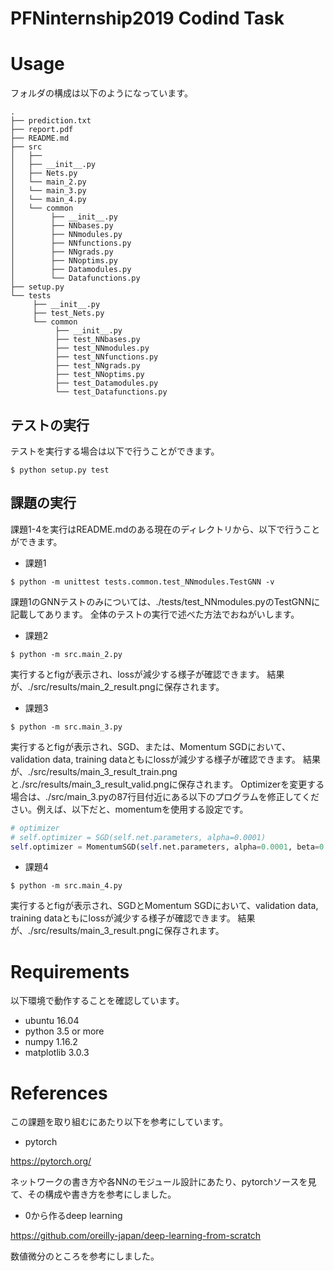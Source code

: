 # PFNinternship2019 Codind Task

# Usage

フォルダの構成は以下のようになっています。

```
.
├── prediction.txt
├── report.pdf
├── README.md
├── src
│   ├── 
│   ├── __init__.py
│   ├── Nets.py
│   └── main_2.py
│   └── main_3.py
│   └── main_4.py
│   └── common
│        ├── __init__.py
│        ├── NNbases.py
│        ├── NNmodules.py
│        ├── NNfunctions.py
│        ├── NNgrads.py
│        ├── NNoptims.py
│        ├── Datamodules.py
│        └── Datafunctions.py
├── setup.py
└── tests
     ├── __init__.py
     ├── test_Nets.py
     └── common
          ├── __init__.py
          ├── test_NNbases.py
          ├── test_NNmodules.py
          ├── test_NNfunctions.py
          ├── test_NNgrads.py
          ├── test_NNoptims.py
          ├── test_Datamodules.py
          └── test_Datafunctions.py
```

## テストの実行

テストを実行する場合は以下で行うことができます。

```
$ python setup.py test
```

## 課題の実行

課題1-4を実行はREADME.mdのある現在のディレクトリから、以下で行うことができます。

- 課題1

```
$ python -m unittest tests.common.test_NNmodules.TestGNN -v
```

課題1のGNNテストのみについては、./tests/test_NNmodules.pyのTestGNNに記載してあります。
全体のテストの実行で述べた方法でおねがいします。

- 課題2

```
$ python -m src.main_2.py
```

実行するとfigが表示され、lossが減少する様子が確認できます。
結果が、./src/results/main_2_result.pngに保存されます。

- 課題3

```
$ python -m src.main_3.py
```

実行するとfigが表示され、SGD、または、Momentum SGDにおいて、validation data, training dataともにlossが減少する様子が確認できます。
結果が、./src/results/main_3_result_train.pngと./src/results/main_3_result_valid.pngに保存されます。
Optimizerを変更する場合は、./src/main_3.pyの87行目付近にある以下のプログラムを修正してください。例えば、以下だと、momentumを使用する設定です。

```py
# optimizer
# self.optimizer = SGD(self.net.parameters, alpha=0.0001)
self.optimizer = MomentumSGD(self.net.parameters, alpha=0.0001, beta=0.9)
```

- 課題4

```
$ python -m src.main_4.py
```

実行するとfigが表示され、SGDとMomentum SGDにおいて、validation data, training dataともにlossが減少する様子が確認できます。
結果が、./src/results/main_3_result.pngに保存されます。

# Requirements

以下環境で動作することを確認しています。

- ubuntu 16.04
- python 3.5 or more
- numpy 1.16.2
- matplotlib 3.0.3 

# References
この課題を取り組むにあたり以下を参考にしています。

- pytorch

https://pytorch.org/

ネットワークの書き方や各NNのモジュール設計にあたり、pytorchソースを見て、その構成や書き方を参考にしました。

- 0から作るdeep learning

https://github.com/oreilly-japan/deep-learning-from-scratch

数値微分のところを参考にしました。